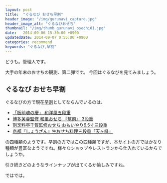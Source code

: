 ```yaml
---
layout: post
title:  "ぐるなび おせち早割"
header_image: "/img/gurunavi_capture.jpg"
header_image_alt: "ぐるなびおせち"
thumbnail: "/img/thumb_gurunavi_osechi01.jpg"
date:   2014-09-06 15:30:00 +0900
updatedDate: 2014-09-07 0:55:00 +0900
categories: recommend
keywords: "ぐるなび,早割"
---
```


どうも。管理人です。

大手の年末のおせちの観測、第二弾です。
今回はぐるなびを見てみましょう。

<!-- more -->

## ぐるなび おせち早割

ぐるなびの方で現在[早割](http://px.a8.net/svt/ejp?a8mat=2BW2PC+7ZKFIA+1HIO+BW8O2&a8ejpredirect=http%3A%2F%2Fshop.gnavi.co.jp%2FMallgn%2Fspecial%2Fosechi%2Fhayawari.html, "早割")としてならんでいるのは、
<img border="0" width="1" height="1" src="http://www15.a8.net/0.gif?a8mat=2BW2PC+7ZKFIA+1HIO+BW8O2" alt="">
<ul>
<li>
<a href="http://px.a8.net/svt/ejp?a8mat=2BW2PC+7ZKFIA+1HIO+BW8O2&a8ejpredirect=http%3A%2F%2Fshop.gnavi.co.jp%2Fitamae%2F251300%2F" target="_blank">「板前魂の慶」 和洋風五段重</a>
<img border="0" width="1" height="1" src="http://www12.a8.net/0.gif?a8mat=2BW2PC+7ZKFIA+1HIO+BW8O2" alt="">
</li>

<li>
<a href="http://px.a8.net/svt/ejp?a8mat=2BW2PC+7ZKFIA+1HIO+BW8O2&a8ejpredirect=http%3A%2F%2Fshop.gnavi.co.jp%2Fi-net%2Ftikuzen15%2F" target="_blank">博多芙蓉監修 和風おせち 『筑前』 3段重</a>
<img border="0" width="1" height="1" src="http://www10.a8.net/0.gif?a8mat=2BW2PC+7ZKFIA+1HIO+BW8O2" alt="">
</li>

<li>
<a href="http://px.a8.net/svt/ejp?a8mat=2BW2PC+7ZKFIA+1HIO+BW8O2&a8ejpredirect=http%3A%2F%2Fshop.gnavi.co.jp%2Fomosan%2F7005%2F" target="_blank">割烹料亭千賀監修おせち おもいやり6.5寸三段重</a>
<img border="0" width="1" height="1" src="http://www16.a8.net/0.gif?a8mat=2BW2PC+7ZKFIA+1HIO+BW8O2" alt="">
</li>

<li>
<a href="http://px.a8.net/svt/ejp?a8mat=2BW2PC+7ZKFIA+1HIO+BW8O2&a8ejpredirect=http%3A%2F%2Fshop.gnavi.co.jp%2Fbishokucircle%2Fshzn-or2012%2F" target="_blank">京都『しょうざん』生おせち料理三段重「天ヶ峰」</a>
<img border="0" width="1" height="1" src="http://www16.a8.net/0.gif?a8mat=2BW2PC+7ZKFIA+1HIO+BW8O2" alt="">
</li>
</ul>

の四種類のようです。早割の方ではこの四種類ですが、[本サイト](http://px.a8.net/svt/ejp?a8mat=2BW2PC+7ZKFIA+1HIO+BW8O2&a8ejpredirect=http%3A%2F%2Fshop.gnavi.co.jp%2FMallgn%2Fspecial%2Fosechi%2F, "本サイト")の方ではかなり種類が豊富なようですね。様々なショップやレストランから仕入れているからでしょうか。
<img border="0" width="1" height="1" src="http://www13.a8.net/0.gif?a8mat=2BW2PC+7ZKFIA+1HIO+BW8O2" alt="">

引き続きどのようなラインナップが出てくるか愉しみですね。

ではでは。